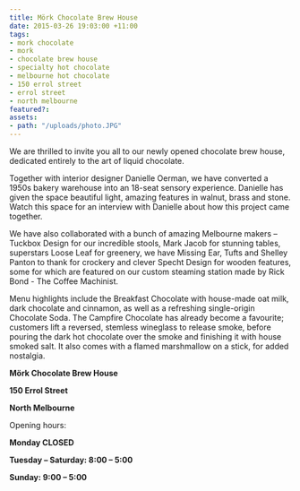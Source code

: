 ```yaml
---
title: Mörk Chocolate Brew House
date: 2015-03-26 19:03:00 +11:00
tags:
- mork chocolate
- mork
- chocolate brew house
- specialty hot chocolate
- melbourne hot chocolate
- 150 errol street
- errol street
- north melbourne
featured?: 
assets:
- path: "/uploads/photo.JPG"
---
```


We are thrilled to invite you all to our newly opened chocolate brew house, dedicated entirely to the art of liquid chocolate.

Together with interior designer Danielle Oerman, we have converted a 1950s bakery warehouse into an 18-seat sensory experience. Danielle has given the space beautiful light, amazing features in walnut, brass and stone. Watch this space for an interview with Danielle about how this project came together.

We have also collaborated with a bunch of amazing Melbourne makers – Tuckbox Design for our incredible stools, Mark Jacob for stunning tables, superstars Loose Leaf for greenery, we have Missing Ear, Tufts and Shelley Panton to thank for crockery and clever Specht Design for wooden features, some for which are featured on our custom steaming station made by Rick Bond - The Coffee Machinist.

Menu highlights include the Breakfast Chocolate with house-made oat milk, dark chocolate and cinnamon, as well as a refreshing single-origin Chocolate Soda. The Campfire Chocolate has already become a favourite; customers lift a reversed, stemless wineglass to release smoke, before pouring the dark hot chocolate over the smoke and finishing it with house smoked salt. It also comes with a flamed marshmallow on a stick, for added nostalgia.

**Mörk Chocolate Brew House**

**150 Errol Street**

**North Melbourne**

Opening hours:

**Monday CLOSED**

**Tuesday – Saturday: 8:00 – 5:00**

**Sunday: 9:00 – 5:00**

